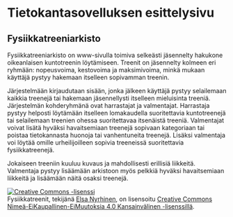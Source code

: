 # Tietokantasovelluksen esittelysivu

<!--- Yleisiä linkkejä:
* [Linkki sovellukseeni](http://enyrhine.users.cs.helsinki.fi/tsoha/)
* [Linkki dokumentaatiooni](https://github.com/enyrhine/Tsoha-Bootstrap/blob/master/doc/dokumentaatio.pdf)
* [Linkki sovelluksen etusivulle](http://enyrhine.users.cs.helsinki.fi/tsoha/etusivu)
* [Linkki sovelluksen kirjautumiseen](http://enyrhine.users.cs.helsinki.fi/tsoha/login)
* [Linkki sovelluksen etusivulle, kun kirjauduttu](http://enyrhine.users.cs.helsinki.fi/tsoha/esittely)
* [Linkki sovelluksen rekisteröintisivulle](http://enyrhine.users.cs.helsinki.fi/tsoha/rekisterointi)
* [Linkki sovelluksen treenisivulle](http://enyrhine.users.cs.helsinki.fi/tsoha/treeni)
* [Linkki sovelluksen liikesivulle](http://enyrhine.users.cs.helsinki.fi/tsoha/liike)
* [Linkki sovelluksen treeninlisäys -sivulle ](http://enyrhine.users.cs.helsinki.fi/tsoha//treeni/new)
Testikäyttäjä tunnus: Elsa, salasana: Elsa123--->


## Fysiikkatreeniarkisto

Fysiikkatreeniarkisto on www-sivulla toimiva selkeästi jäsennelty hakukone oikeanlaisen kuntotreenin löytämiseen. Treenit on jäsennelty kolmeen eri ryhmään: nopeusvoima, kestovoima ja maksimivoima, minkä mukaan käyttäjä pystyy hakemaan itselleen sopivamman treenin. 

Järjestelmään kirjaudutaan sisään, jonka jälkeen käyttäjä pystyy selailemaan kaikkia treenejä tai hakemaan jäsennellysti itselleen mieluisinta treeniä. Järjestelmän kohderyhmänä ovat harrastajat ja valmentajat. Harrastaja pystyy helposti löytämään itselleen lomakaudella suoritettavia kuntotreenejä tai selailemaan treenien ohessa suoritettavaa itsenäistä treeniä. Valmentajat voivat lisätä hyväksi havaitsemiaan treenejä sopivaan kategoriaan tai poistaa tietokannasta huonoja tai vanhentuneita treenejä. Lisäksi valmentaja voi löytää omille urheilijoilleen sopivia treeneissä suoritettavia fysiikkatreenejä.

Jokaiseen treeniin kuuluu kuvaus ja mahdollisesti erillisiä liikkeitä. Valmentaja pystyy lisäämään arkistoon myös pelkkiä hyväksi havaitsemiaan liikkeitä ja lisäämään näitä osaksi treenejä.

<a rel="license" href="http://creativecommons.org/licenses/by-nc-nd/4.0/"><img alt="Creative Commons -lisenssi" style="border-width:0" src="https://i.creativecommons.org/l/by-nc-nd/4.0/88x31.png" /></a><br /><span xmlns:dct="http://purl.org/dc/terms/" property="dct:title">Fysiikkatreenit</span>, tekijänä <a xmlns:cc="http://creativecommons.org/ns#" href="http://enyrhine.users.cs.helsinki.fi/tsoha/" property="cc:attributionName" rel="cc:attributionURL">Elsa Nyrhinen</a>, on lisensoitu <a rel="license" href="http://creativecommons.org/licenses/by-nc-nd/4.0/">Creative Commons Nimeä-EiKaupallinen-EiMuutoksia 4.0 Kansainvälinen -lisenssillä</a>.
